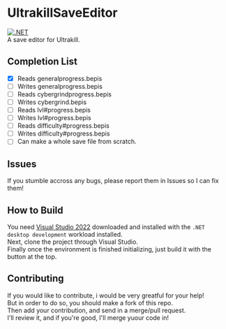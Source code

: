 # UltrakillSaveEditor
[![.NET](https://github.com/Awsomeworld304/UltrakillSaveEditor/actions/workflows/dotnet.yml/badge.svg?branch=master)](https://github.com/Awsomeworld304/UltrakillSaveEditor/actions/workflows/dotnet.yml)\
A save editor for Ultrakill.
## Completion List
- [x] Reads generalprogress.bepis
- [ ] Writes generalprogress.bepis
- [ ] Reads cybergrindprogress.bepis
- [ ] Writes cybergrind.bepis
- [ ] Reads lvl#progress.bepis
- [ ] Writes lvl#progress.bepis
- [ ] Reads difficulty#progress.bepis
- [ ] Writes difficulty#progress.bepis
- [ ] Can make a whole save file from scratch.
## Issues
If you stumble accross any bugs, please report them in Issues so I can fix them!
## How to Build
You need [Visual Studio 2022](https://visualstudio.microsoft.com/thank-you-downloading-visual-studio/?sku=Community&channel=Release&version=VS2022&source=VSLandingPage&cid=2030&passive=false) downloaded and installed with the ```.NET desktop development``` workload installed.\
Next, clone the project through Visual Studio.\
Finally once the environment is finished initializing, just build it with the button at the top.
## Contributing
If you would like to contribute, i would be very greatful for your help!\
But in order to do so, you should make a fork of this repo.\
Then add your contribution, and send in a merge/pull request.\
I'll review it, and if you're good, I'll merge yuour code in!
